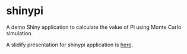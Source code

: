 shinypi
=======

A demo Shiny application to calculate the value of Pi using Monte Carlo simulation.

A slidify presentation for shinypi application is [here](http://tanmaykm.github.io/shinypi/index.html).

